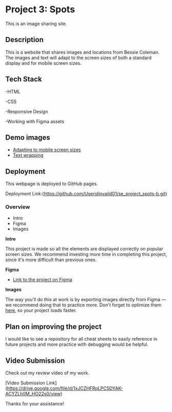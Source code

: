 # Project 3: Spots

This is an image sharing site.

## Description
This is a website that shares images and locations from Bessie Coleman. The images and text will adapt to the screen sizes of both a standard display and for mobile screen sizes.

## Tech Stack

-HTML

-CSS

-Responsive Design

-Working with Figma assets

## Demo images
* [Adapting to mobile screen sizes](./images/demo/Adapting-to-mobile-screen-sizes.png)
* [Text wrapping](./images/demo/Text-wrapping.png)

## Deployment

This webpage is deployed to GitHub pages.

Deployment Link:(https://github.com/Useridinvaild01/se_project_spots-b.git)

### Overview  

* Intro  
* Figma  
* Images  
  
**Intro**
  
This project is made so all the elements are displayed correctly on popular screen sizes. We recommend investing more time in completing this project, since it's more difficult than previous ones.  
  
**Figma**  
  
* [Link to the project on Figma](https://www.figma.com/file/BBNm2bC3lj8QQMHlnqRsga/Sprint-3-Project-%E2%80%94-Spots?type=design&node-id=2%3A60&mode=design&t=afgNFybdorZO6cQo-1)
  
**Images**  
  
The way you'll do this at work is by exporting images directly from Figma — we recommend doing that to practice more. Don't forget to optimize them [here](https://tinypng.com/), so your project loads faster. 

## Plan on improving the project
I would like to see a repository for all cheat sheets to easily reference in future projects and more practice with debugging would be helpful.

## Video Submission

Check out my review video of my work.

[Video Submission Link] (https://drive.google.com/file/d/1xJCZHFRpLPC5DYAK-ACYZLh0M_HO22s0/view)

Thanks for your assistance!